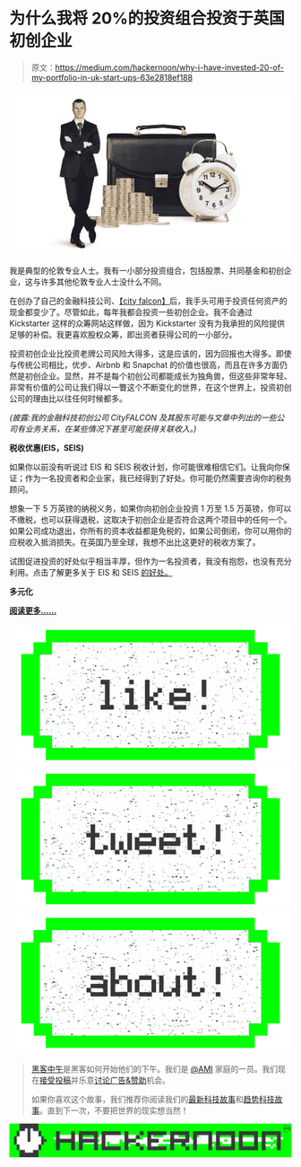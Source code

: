 # 为什么我将 20%的投资组合投资于英国初创企业

> 原文：<https://medium.com/hackernoon/why-i-have-invested-20-of-my-portfolio-in-uk-start-ups-63e2818ef188>

![](img/54656814adf2b0002a4c0e48c8a5a25b.png)

我是典型的伦敦专业人士。我有一小部分投资组合，包括股票、共同基金和初创企业，这与许多其他伦敦专业人士没什么不同。

在创办了自己的金融科技公司、[【city falcon】](http://www.cityfalcon.com)后，我手头可用于投资任何资产的现金都变少了。尽管如此，每年我都会投资一些初创企业。我不会通过 Kickstarter 这样的众筹网站这样做，因为 Kickstarter 没有为我承担的风险提供足够的补偿。我更喜欢股权众筹，即出资者获得公司的一小部分。

投资初创企业比投资老牌公司风险大得多，这是应该的，因为回报也大得多。即使与传统公司相比，优步、Airbnb 和 Snapchat 的价值也很高，而且在许多方面仍然是初创企业。显然，并不是每个初创公司都能成长为独角兽，但这些非常年轻、非常有价值的公司让我们得以一瞥这个不断变化的世界，在这个世界上，投资初创公司的理由比以往任何时候都多。

*(披露:我的金融科技初创公司 CityFALCON 及其股东可能与文章中列出的一些公司有业务关系，在某些情况下甚至可能获得关联收入。)*

**税收优惠(EIS，SEIS)**

如果你以前没有听说过 EIS 和 SEIS 税收计划，你可能很难相信它们。让我向你保证；作为一名投资者和企业家，我已经得到了好处。你可能仍然需要咨询你的税务顾问。

想象一下 5 万英镑的纳税义务，如果你向初创企业投资 1 万至 1.5 万英镑，你可以不缴税，也可以获得退税，这取决于初创企业是否符合这两个项目中的任何一个。如果公司成功退出，你所有的资本收益都是免税的，如果公司倒闭，你可以用你的应税收入抵消损失。在英国乃至全球，我想不出比这更好的税收方案了。

试图促进投资的好处似乎相当丰厚，但作为一名投资者，我没有抱怨，也没有充分利用。点击了解更多关于 EIS 和 SEIS [的好处。](http://www.whatinvestment.co.uk/investment-decisions/isas-and-tax-planning/2381293/eis-and-seis-tax-breaks-explained.thtml)

**多元化**

[**阅读更多……**](http://www.cityfalcon.com/blog/investments/why-i-have-invested-20-of-my-portfolio-in-uk-start-ups/)

[![](img/50ef4044ecd4e250b5d50f368b775d38.png)](http://bit.ly/HackernoonFB)[![](img/979d9a46439d5aebbdcdca574e21dc81.png)](https://goo.gl/k7XYbx)[![](img/2930ba6bd2c12218fdbbf7e02c8746ff.png)](https://goo.gl/4ofytp)

> [黑客中午](http://bit.ly/Hackernoon)是黑客如何开始他们的下午。我们是 [@AMI](http://bit.ly/atAMIatAMI) 家庭的一员。我们现在[接受投稿](http://bit.ly/hackernoonsubmission)并乐意[讨论广告&赞助](mailto:partners@amipublications.com)机会。
> 
> 如果你喜欢这个故事，我们推荐你阅读我们的[最新科技故事](http://bit.ly/hackernoonlatestt)和[趋势科技故事](https://hackernoon.com/trending)。直到下一次，不要把世界的现实想当然！

[![](img/be0ca55ba73a573dce11effb2ee80d56.png)](https://goo.gl/Ahtev1)
